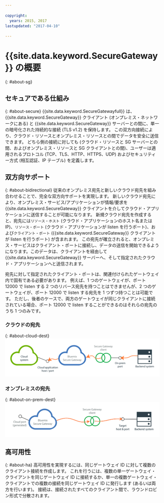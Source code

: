 ```yaml
---

copyright:
  years: 2015, 2017
lastupdated: "2017-04-10"

---
```


# {{site.data.keyword.SecureGateway}} の概要
{: #about-sg}

## セキュアである仕組み
{: #about-secure}
{{site.data.keyword.SecureGatewayfull}} は、{{site.data.keyword.SecureGateway}} クライアント (オンプレミス・ネットワークにある) と {{site.data.keyword.SecureGateway}} サーバーとの間に、単一の暗号化された持続的な接続 (TLS v1.2) を保持します。  この双方向接続により、クラウド・リソースとオンプレミス・リソースとの間でデータを安全に送信できます。  どちら側の接続に対しても (クラウド・リソースと SG サーバーとの間、およびオンプレミス・リソースと SG クライアントとの間)、ユーザーは適用されるプロトコル (TCP、TLS、HTTP、HTTPS、UDP) およびセキュリティー方式 (相互認証、IP テーブル) を定義します。  

## 双方向サポート
{: #about-bidirectional}
従来のオンプレミス宛先と新しいクラウド宛先を組み合わせることで、完全な双方向サポートを実現します。  新しいクラウド宛先により、オンプレミス・サービス/アプリケーションが情報/要求を {{site.data.keyword.SecureGateway}} クライアントを介してクラウド・アプリケーションに送信することが可能になります。  新規クラウド宛先を作成すると、宛先には`リソース・ホスト` (クラウド・アプリケーションのホスト名または IP)、`リソース・ポート` (クラウド・アプリケーションが listen を行うポート)、および`クライアント・ポート` ({{site.data.keyword.SecureGateway}} クライアントが listen を行うポート) が含まれます。  この宛先が確立されると、オンプレミス・サービスはクライアント・ポートに接続し、データの送信を開始できるようになります。このデータは、クライアントを経由して {{site.data.keyword.SecureGateway}} サーバーへ、そして指定されたクラウド・アプリケーションへと送信されます。

宛先に対して指定されたクライアント・ポートは、関連付けられたゲートウェイ内で固有である必要があります。  例えば、1 つのゲートウェイが、ポート 12000 で listen する 2 つのリバース宛先を持つことはできませんが、2 つのゲートウェイが、ポート 12000 で listen する宛先を 1 つずつ持つことは可能です。  ただし、後者のケースで、両方のゲートウェイが同じクライアントに接続されている場合、ポート 12000 で listen することができるのはそれらの宛先のうち 1 つのみです。

### クラウドの宛先
{: #about-cloud-dest}
![クラウド宛先](./images/reverseDestination.png?raw=true "クラウド宛先")

### オンプレミスの宛先
{: #about-on-prem-dest}
![オンプレミス宛先](./images/onPremDestination.png?raw=true "オンプレミス宛先")

## 高可用性
{: #about-ha}
高可用性を実現するには、同じゲートウェイ ID に対して複数のクライアント接続を作成します。  これを行うには、複数の単一ゲートウェイ・クライアントを同じゲートウェイ ID に接続するか、単一の複数ゲートウェイ・クライアントでの複数の接続を同じゲートウェイ ID に発行します (あるいは両方を行います)。  接続は、接続されたすべてのクライアント間で、ラウンドロビン形式で分散されます。
